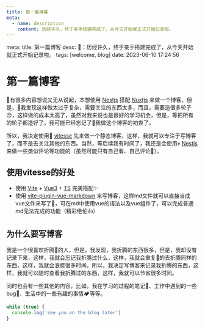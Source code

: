 ```yaml
---
title: 第一篇博客
meta:
  - name: description
    content: 历经许久，终于亲手搭建完成了，从今天开始就正式开始记录啦。
---
```


<route lang="yaml">
meta:
  title: 第一篇博客
  desc: 🥳：历经许久，终于亲手搭建完成了，从今天开始就正式开始记录啦。
  tags: [welcome, blog]
  date: 2023-06-10 17:24:56
</route>

# 第一篇博客

🥳有很多内容想说又无从说起，本想使用 [Nestjs](https://nestjs.com/) 搭配 [Nuxtjs](https://nuxt.com/) 来做一个博客，但是，🤔我发现这样做太过于复杂，需要关注的东西太多，而且，需要造很多轮子😔，这样做的成本太高了，虽然对我来说也是很好的学习机会，但是，等把所有的轮子都造好了，我可能已经忘记了😬我做这个博客的初衷了。

所以，我决定使用🎉 [vitesse](https://github.com/antfu/vitesse) 先来做一个静态博客，这样，我就可以专注于写博客了，而不是去关注其他的东西。当然，等后续我有时间了，我还是会使用✊ [Nestjs](https://nestjs.com/) 来做一些类似评论等功能的（虽然可能只有自己看、自己评论🤣）。

## 使用vitesse的好处

- 使用 [Vite](https://vitejs.dev/) + [Vue3](https://v3.vuejs.org/) + [TS](https://www.typescriptlang.org/) 完美搭配✨
- 使用 [vite-plugin-vue-markdown](https://github.com/antfu/vite-plugin-vue-markdown) 来写博客，这样md文件就可以直接当成vue文件来写了🤗，可在md中使用vue的语法以及vue组件了，可以完成普通md无法完成的功能（精彩绝伦👍）

## 为什么要写博客

我是一个很喜欢折腾🤯的人，但是，我发现，我折腾的东西很多，但是，我却没有记录下来，这样，我就会忘记我折腾过什么，这样，我就会重复🧐的去折腾同样的东西，这样，我就会浪费很多时间，所以，我决定写博客来记录我折腾的东西，这样，我就可以随时查看我折腾过的东西，这样，我就可以节省很多时间。

同时也会有一些其他的内容，比如，我在学习的过程的笔记📔、工作中遇到的一些bug🐞、生活中的一些有趣的事情🏕️等等。

```js
while (true) {
  console.log('see you on the blog later')
}
```

